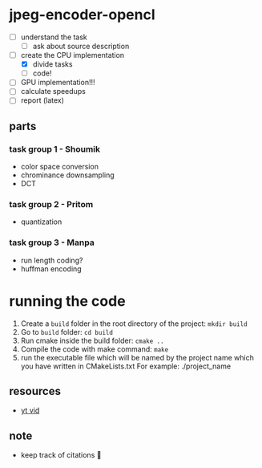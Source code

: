 # jpeg-encoder-opencl

* [ ] understand the task
  * [ ] ask about source description
* [ ] create the CPU implementation
  * [x] divide tasks
  * [ ] code!
* [ ] GPU implementation!!!
* [ ] calculate speedups
* [ ] report (latex)

## parts
### task group 1 - Shoumik
* color space conversion
* chrominance downsampling
* DCT

### task group 2 - Pritom
* quantization

### task group 3 - Manpa
* run length coding?
* huffman encoding

# running the code

1. Create a `build` folder in the root directory of the project:
   `mkdir build`
1. Go to `build` folder:
   `cd build`
1. Run cmake inside the build folder:
   `cmake ..`
1. Compile the code with make command:
   `make` 
1. run the executable file which will be named by the project name which you have
   written in CMakeLists.txt
   For example: ./project_name 

## resources
* [yt vid](https://www.youtube.com/watch?v=Kv1Hiv3ox8I)

## note
* keep track of citations 📰
